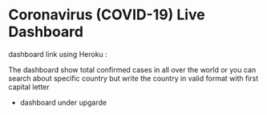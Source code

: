 # Coronavirus (COVID-19) Live Dashboard

dashboard link using Heroku  : 

The dashboard show total confirmed cases in all over the world
or you can search about specific country but write the country in valid format with first capital letter

- dashboard under upgarde
